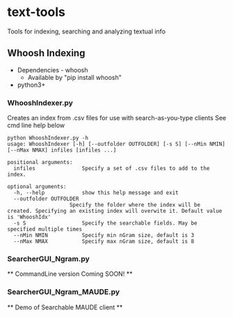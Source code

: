 # text-tools
Tools for indexing, searching and analyzing textual info

## Whoosh Indexing
* Dependencies - whoosh
  * Available by "pip install whoosh"
* python3+

### WhooshIndexer.py
Creates an index from .csv files for use with search-as-you-type clients
See cmd line help below

    python WhooshIndexer.py -h
    usage: WhooshIndexer [-h] [--outfolder OUTFOLDER] [-s S] [--nMin NMIN] [--nMax NMAX] infiles [infiles ...]

    positional arguments:
      infiles               Specify a set of .csv files to add to the index.

    optional arguments:
      -h, --help            show this help message and exit
      --outfolder OUTFOLDER
                        Specify the folder where the index will be created. Specifying an existing index will overwite it. Default value     is 'WhooshIdx'
      -s S                  Specify the searchable fields. May be specified multiple times
      --nMin NMIN           Specify min nGram size, default is 3
      --nMax NMAX           Specify max nGram size, default is 8
      
  ### SearcherGUI_Ngram.py
   ** CommandLine version Coming SOON! **
  
  ### SearcherGUI_Ngram_MAUDE.py
   ** Demo of Searchable MAUDE client **
   
